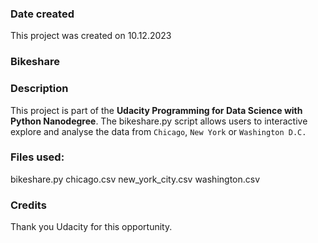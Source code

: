 ### Date created
This project was created on 10.12.2023

### Bikeshare

### Description
This project is part of the **Udacity Programming for Data Science with Python Nanodegree**.
The bikeshare.py script allows users to interactive explore and analyse the data from `Chicago`, `New York` or `Washington D.C.`

### Files used:
bikeshare.py
chicago.csv
new_york_city.csv
washington.csv

### Credits
Thank you Udacity for this opportunity.

